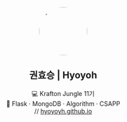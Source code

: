<p align="center">
  <img src="https://avatars.githubusercontent.com/hyoyoyh" width="110" style="border-radius:50%;" />
</p>

<h2 align="center">권효승 | Hyoyoh</h2>

<p align="center">
  💻 Krafton Jungle 11기<br>
  🧩 Flask · MongoDB · Algorithm · CSAPP<br>
  // <a href="https://hyoyoyh.github.io">hyoyoyh.github.io</a>
</p>
